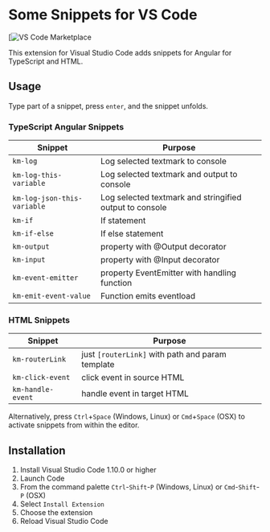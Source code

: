 # Some Snippets for VS Code
<!-- **text** -->
[![VS Code Marketplace](http://vsmarketplacebadge.apphb.com/version-short/HookyQR.beautify.svg)

This extension for Visual Studio Code adds snippets for Angular for TypeScript and HTML.

## Usage

Type part of a snippet, press `enter`, and the snippet unfolds.

### TypeScript Angular Snippets

| Snippet                      | Purpose                    |
|------------------------------|----------------------------|
| `km-log`                     | Log selected textmark to console |
| `km-log-this-variable`       | Log selected textmark and output to console |
| `km-log-json-this-variable`  | Log selected textmark and stringified output to console |
| `km-if`                      | If statement |
| `km-if-else`                 | If else statement |
| `km-output`                  | property with @Output decorator|
| `km-input`                   | property with @Input decorator|
| `km-event-emitter`           | property EventEmitter with handling function|
| `km-emit-event-value`        | Function emits eventload|

### HTML Snippets

| Snippet                      | Purpose                             |
|------------------------------|-------------------------------------|
| `km-routerLink`              | just `[routerLink]` with path and param template|
| `km-click-event`             | click event in source HTML|
| `km-handle-event`            | handle event in target HTML|


Alternatively, press `Ctrl`+`Space` (Windows, Linux) or `Cmd`+`Space` (OSX) to activate snippets from within the editor.

## Installation

1. Install Visual Studio Code 1.10.0 or higher
1. Launch Code
1. From the command palette `Ctrl`-`Shift`-`P` (Windows, Linux) or `Cmd`-`Shift`-`P` (OSX)
1. Select `Install Extension`
1. Choose the extension
1. Reload Visual Studio Code